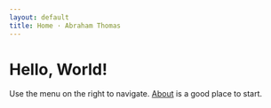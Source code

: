 ```yaml
---
layout: default
title: Home · Abraham Thomas
---
```

# Hello, World!

Use the menu on the right to navigate.  [About](/about) is a good place to start.

